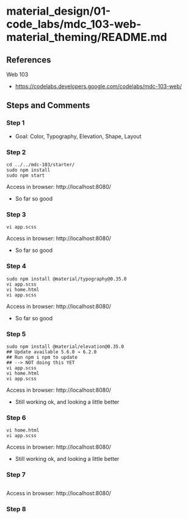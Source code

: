 
# material_design/01-code_labs/mdc_103-web-material_theming/README.md

## References

Web 103

- https://codelabs.developers.google.com/codelabs/mdc-103-web/

## Steps and Comments

### Step 1

- Goal: Color, Typography, Elevation, Shape, Layout

### Step 2

```
cd ../../mdc-103/starter/
sudo npm install
sudo npm start
```

Access in browser: http://localhost:8080/
- So far so good

### Step 3

```
vi app.scss
```

Access in browser: http://localhost:8080/
- So far so good

### Step 4

```
sudo npm install @material/typography@0.35.0
vi app.scss
vi home.html
vi app.scss

```

Access in browser: http://localhost:8080/
- So far so good

### Step 5

```
sudo npm install @material/elevation@0.35.0
## Update available 5.6.0 → 6.2.0
## Run npm i npm to update
## --> NOT doing this YET
vi app.scss
vi home.html
vi app.scss
```

Access in browser: http://localhost:8080/
- Still working ok, and looking a little better

### Step 6

```
vi home.html
vi app.scss
```

Access in browser: http://localhost:8080/
- Still working ok, and looking a little better

### Step 7

```
```

Access in browser: http://localhost:8080/

### Step 8

```
```

